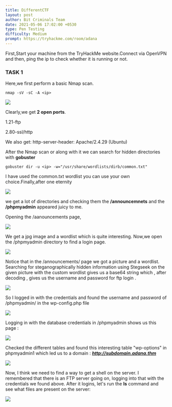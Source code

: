 ```yaml
---
title: DifferentCTF
layout: post
author: Bit Criminals Team
date: 2021-05-06 17:02:00 +0530
type: Pen Testing
difficulty: Medium
prompt: https://tryhackme.com/room/adana
---
```


First,Start your machine from the TryHackMe website.Connect via OpenVPN and then, ping the ip to check whether it is running or not. 

### TASK 1

Here,we first perform a basic Nmap scan.

```nmap -sV -sC -A <ip> ```

![](/images/nmap.png)

Clearly,we get **2 open ports**.

1.21-ftp 

2.80-ssl/http

We also get: http-server-header: Apache/2.4.29 (Ubuntu)

After the Nmap scan or along with it we can search for hidden directories with **gobuster**

```gobuster dir -u <ip> -w="/usr/share/wordlists/dirb/common.txt"```

I have used the common.txt wordlist you can use your own choice.Finally,after one eternity

![](/images/gobust.png)

we get a lot of directories and checking them the **/announcemnets** and the **/phpmyadmin** appeared juicy to me.

Opening the /aanouncements page,

![](/images/announ.png)


We get a jpg image and a wordlist which is quite interesting.
Now,we open the /phpmyadmin directory to find a login page.

![](/images/phpmyass.png)

Notice that in the /announcements/ page we got a picture and a wordlist.
Searching for steganographically hidden information using Stegseek on the given picture with the custom wordlist gives us a base64 string which , after decoding , gives us the username and password for ftp login .

![](/images/MaskdMafia/thm-differentCTF2.png)

So I logged in with the credentials and found the username and password of /phpmyadmin/ in the wp-config.php file

![](/images/MaskdMafia/thm-differentCTF3.png)

Logging in with the database credentials in /phpmyadmin shows us this page :

![](/images/MaskdMafia/thm-differentCTF4.png)

Checked the different tables and found this interesting table "wp-options" in phpmyadmin1 which led us to a domain : 
***http://subdomain.adana.thm***

![](/images/MaskdMafia/thm-differentCTF5.png)

Now, I think we need to find a way to get a shell on the server. I remembered that there is an FTP server going on, logging into that with the credentials we found above.
After it logins, let's run the **ls** command and see what files are present on the server:

![](/images/FTPserver.png)
